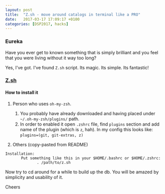 ```yaml
---
layout: post
title:  "Z.sh - move around catalogs in terminal like a PRO"
date:   2017-03-17 17:09:17 +0100
categories: [DSP2017, hacks]
---
```


### Eureka
Have you ever get to known something that is simply brilliant and you feel that you were living without it way too long?

Yes, I've got. I've found `Z.sh` script. Its magic. Its simple. Its fantastic!

### [Z.sh][z.sh]

#### How to install it

1. Person who uses `oh-my-zsh`.
    1. You probably have already downloaded and having placed under `~/.oh-my-zsh/plugins/` path.
    2. In order to enabled it open `.zshrc` file, find `plugins` section and add name of the plugin (which is `z`, hah). In my config this looks like: `plugins=(git, git-extras, z)`

2. Others (copy-pasted from README)
```
Installation:
       Put something like this in your $HOME/.bashrc or $HOME/.zshrc:
              . /path/to/z.sh
```
Now try to cd around for a while to build up the db. You will be amazed by simplicity and usability of it.

Cheers

[oh-my-zsh]: https://github.com/robbyrussell/oh-my-zsh
[z.sh]: https://github.com/rupa/z
